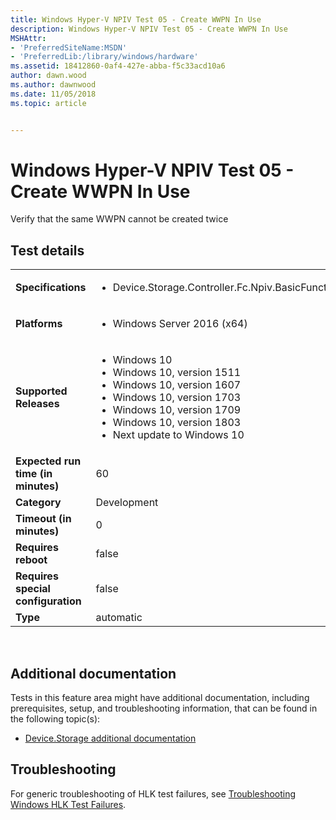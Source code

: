 ```yaml
---
title: Windows Hyper-V NPIV Test 05 - Create WWPN In Use
description: Windows Hyper-V NPIV Test 05 - Create WWPN In Use
MSHAttr:
- 'PreferredSiteName:MSDN'
- 'PreferredLib:/library/windows/hardware'
ms.assetid: 18412860-0af4-427e-abba-f5c33acd10a6
author: dawn.wood
ms.author: dawnwood
ms.date: 11/05/2018
ms.topic: article


---
```


# <span id="p_hlk_test.b896f3a4-e31b-4fd5-9456-36765b8eae60"></span>Windows Hyper-V NPIV Test 05 - Create WWPN In Use


Verify that the same WWPN cannot be created twice

## Test details
|||
|---|---|
| **Specifications**  | <ul><li>Device.Storage.Controller.Fc.Npiv.BasicFunction</li></ul> |  
| **Platforms**   | <ul><li>Windows Server 2016 (x64)</li></ul> |
| **Supported Releases** | <ul><li>Windows 10</li><li>Windows 10, version 1511</li><li>Windows 10, version 1607</li><li>Windows 10, version 1703</li><li>Windows 10, version 1709</li><li>Windows 10, version 1803</li><li>Next update to Windows 10</li></ul> |
|**Expected run time (in minutes)**| 60 |
|**Category**| Development |
|**Timeout (in minutes)**| 0 |
|**Requires reboot**| false |
|**Requires special configuration**| false |
|**Type**| automatic |

 

## <span id="Additional_documentation"></span><span id="additional_documentation"></span><span id="ADDITIONAL_DOCUMENTATION"></span>Additional documentation


Tests in this feature area might have additional documentation, including prerequisites, setup, and troubleshooting information, that can be found in the following topic(s):

-   [Device.Storage additional documentation](device-storage-additional-documentation.md)

## <span id="Troubleshooting"></span><span id="troubleshooting"></span><span id="TROUBLESHOOTING"></span>Troubleshooting


For generic troubleshooting of HLK test failures, see [Troubleshooting Windows HLK Test Failures](..\user\troubleshooting-windows-hlk-test-failures.md).

 

 






